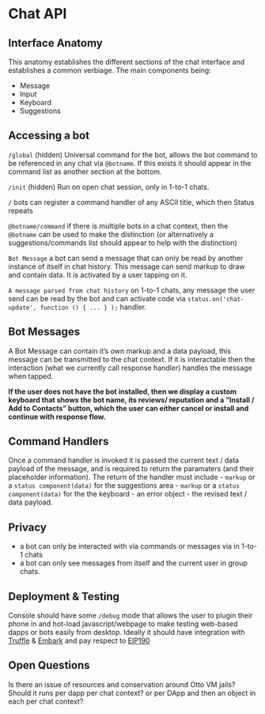 # Chat API

## Interface Anatomy

This anatomy establishes the different sections of the chat interface
and establishes a common verbiage. The main components being:

  - Message
  - Input
  - Keyboard
  - Suggestions

## Accessing a bot

`/global` (hidden) Universal command for the bot, allows the bot command
to be referenced in any chat via `@botname`. If this exists it should
appear in the command list as another section at the bottom.

`/init` (hidden)
Run on open chat session, only in 1-to-1 chats.

`/`<command> bots can register a command handler of any ASCII title,
which then Status repeats

`@botname/command` if there is multiple bots in a chat context, then the
`@botname` can be used to make the distinction (or alternatively a
suggestions/commands list should appear to help with the distinction)

`Bot Message` a bot can send a message that can only be read by another
instance of itself in chat history. This message can send markup to draw
and contain data. It is activated by a user tapping on it.

`A message parsed from chat history` on 1-to-1 chats, any message the
user send can be read by the bot and can activate code via
`status.on('chat-update', function () { ... } );` handler.

## Bot Messages

A Bot Message can contain it’s own markup and a data payload, this
message can be transmitted to the chat context. If it is interactable
then the interaction (what we currently call response handler) handles
the message when tapped.

**If the user does not have the bot installed, then we display a custom
keyboard that shows the bot name, its reviews/ reputation and a “Install
/ Add to Contacts” button, which the user can either cancel or install
and continue with response flow.**

## Command Handlers

Once a command handler is invoked it is passed the current text / data
payload of the message, and is required to return the paramaters (and
their placeholder information). The return of the handler must include -
`markup` or a `status component(data)` for the suggestions area -
`markup` or a `status component(data)` for the the keyboard - an error
object - the revised text / data payload.

## Privacy

  - a bot can only be interacted with via commands or messages via in
    1-to-1 chats
  - a bot can only see messages from itself and the current user in
    group chats.

## Deployment & Testing

Console should have some `/debug` mode that allows the user to plugin
their phone in and hot-load javascript/webpage to make testing web-based
dapps or bots easily from desktop. Ideally it should have integration
with [Truffle](http://truffleframework.com/) &
[Embark](https://github.com/iurimatias/embark-framework) and pay respect
to [EIP190](https://github.com/ethereum/EIPs/issues/190)

## Open Questions

Is there an issue of resources and conservation around Otto VM jails?
Should it runs per dapp per chat context? or per DApp and then an object
in each per chat context?